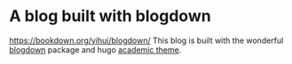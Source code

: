 
# A blog built with blogdown  
https://bookdown.org/yihui/blogdown/
This blog is built with the wonderful [blogdown](https://bookdown.org/yihui/blogdown/) package and hugo [academic theme](https://themes.gohugo.io/academic/).  
